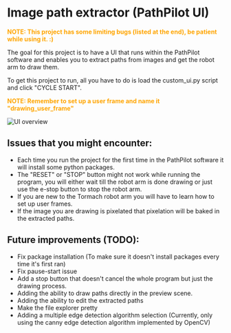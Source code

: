 # Image path extractor (PathPilot UI)
<strong style="color:orange">NOTE: This project has some limiting bugs (listed at the end), be patient while using it. :)</strong>

The goal for this project is to have a UI that runs within the PathPilot software and enables you to extract paths from images and get the robot arm to draw them.

To get this project to run, all you have to do is load the custom_ui.py script and click "CYCLE START".

<strong style="color:orange">NOTE: Remember to set up a user frame and name it "drawing_user_frame"</strong>

![UI overview](/projects/image_path_extractor_pathpilot/assets/IDP-overview.jpg)


## Issues that you might encounter:
- Each time you run the project for the first time in the PathPilot software it will install some python packages. 
- The "RESET" or "STOP" button might not work while running the program, you will either wait till the robot arm is done drawing or just use the e-stop button to stop the robot arm.
- If you are new to the Tormach robot arm you will have to learn how to set up user frames.
- If the image you are drawing is pixelated that pixelation will be baked in the extracted paths.

## Future improvements (TODO):
- Fix package installation (To make sure it doesn't install packages every time it's first ran)
- Fix pause-start issue
- Add a stop button that doesn't cancel the whole program but just the drawing process.
- Adding the ability to draw paths directly in the preview scene.
- Adding the ability to edit the extracted paths
- Make the file explorer pretty
- Adding a multiple edge detection algorithm selection (Currently, only using the canny edge detection algorithm implemented by OpenCV)

